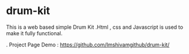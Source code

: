 # drum-kit
This is a web based simple Drum Kit .Html , css  and Javascript is used to make it fully functional.

. Project Page Demo :   https://github.com/Imshivamgithub/drum-kit/

